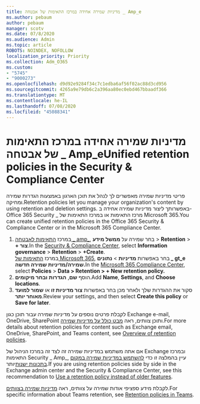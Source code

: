 ```yaml
---
title: מדיניות שמירה אחידה במרכז התאימות של אבטחה _ Amp_e
ms.author: pebaum
author: pebaum
manager: scotv
ms.date: 07/8/2020
ms.audience: Admin
ms.topic: article
ROBOTS: NOINDEX, NOFOLLOW
localization_priority: Priority
ms.collection: Adm_O365
ms.custom:
- "5745"
- "9000273"
ms.openlocfilehash: d9d92e9284f34c7c1edba6af56f02ac88d3cd956
ms.sourcegitcommit: 4265a9e79db6c2a396aa80ec0ebd467bbaadf366
ms.translationtype: MT
ms.contentlocale: he-IL
ms.lasthandoff: 07/08/2020
ms.locfileid: "45088341"
---
```

# <a name="unified-retention-policies-in-the-security--compliance-center"></a><span data-ttu-id="be2ab-102">מדיניות שמירה אחידה במרכז התאימות של אבטחה _ Amp_e</span><span class="sxs-lookup"><span data-stu-id="be2ab-102">Unified retention policies in the Security & Compliance Center</span></span>

<span data-ttu-id="be2ab-103">פריטי מדיניות שמירה מאפשרים לך לנהל את תוכן הארגון באמצעות הגדרות שמירה ומחיקה.</span><span class="sxs-lookup"><span data-stu-id="be2ab-103">Retention policies let you manage your organization's content by using retention and deletion settings.</span></span> <span data-ttu-id="be2ab-104">באפשרותך ליצור מדיניות שמירה אחידה ב-Office 365 Security _ מרכז התאימות או במרכז התאימות של Microsoft 365.</span><span class="sxs-lookup"><span data-stu-id="be2ab-104">You can create unified retention policies in the Office 365 Security & Compliance Center or in the Microsoft 365 Compliance Center.</span></span> 

1. <span data-ttu-id="be2ab-105">במרכז [התאימות לאבטחה _ amp_](https://go.microsoft.com/fwlink/p/?linkid=2077143), בחר שמירה על **ממשל מידע**  >  **Retention**  >  **+ צור**.</span><span class="sxs-lookup"><span data-stu-id="be2ab-105">In the [Security & Compliance Center](https://go.microsoft.com/fwlink/p/?linkid=2077143), select **Information governance** > **Retention** > **+Create**.</span></span> <br/>
    <span data-ttu-id="be2ab-106">במרכז [התאימות של Microsoft 365](https://go.microsoft.com/fwlink/p/?linkid=2077149), בחר באפשרות **מדיניות**  >  **נתונים _ gt_e שמירה/מדיניות שמירה חדשה.**</span><span class="sxs-lookup"><span data-stu-id="be2ab-106">In the [Microsoft 365 Compliance Center](https://go.microsoft.com/fwlink/p/?linkid=2077149), select **Policies** > **Data > Retention > + New retention policy.**</span></span>
2. <span data-ttu-id="be2ab-107">הוסף **שם**, **הגדרות** **ובחר מיקומים**.</span><span class="sxs-lookup"><span data-stu-id="be2ab-107">Add **Name**, **Settings**, and **Choose locations**.</span></span>
3. <span data-ttu-id="be2ab-108">סקור את ההגדרות שלך ולאחר מכן בחר באפשרות **צור מדיניות זו** או **שמור למועד מאוחר יותר**.</span><span class="sxs-lookup"><span data-stu-id="be2ab-108">Review your settings, and then select **Create this policy** or **Save for later**.</span></span>  
      
<span data-ttu-id="be2ab-109">לקבלת פרטים נוספים על מדיניות שמירה עבור תוכן כגון Exchange e-mail, OneDrive, SharePoint ותוכן צוותים, ראה [מבט כולל על מדיניות שמירה](https://go.microsoft.com/fwlink/?linkid=2127785).</span><span class="sxs-lookup"><span data-stu-id="be2ab-109">For more details about retention policies for content such as Exchange email, OneDrive, SharePoint, and Teams content, see [Overview of retention policies](https://go.microsoft.com/fwlink/?linkid=2127785).</span></span>  
    
<span data-ttu-id="be2ab-110">אם אתה משתמש במדיניות שמירה זה לצד זה במרכז הניהול של Exchange ובמרכז התאימות Security _ Amp_, עיין בהמלצה זו כדי [להשתמש במדיניות שמירה במקום בתכונות ישנות](https://docs.microsoft.com/microsoft-365/compliance/retention-policies?view=o365-worldwide#use-a-retention-policy-instead-of-older-features)יותר.</span><span class="sxs-lookup"><span data-stu-id="be2ab-110">If you are using retention policies side by side in the Exchange admin center and the Security & Compliance Center, see this recommendation to [Use a retention policy instead of older features](https://docs.microsoft.com/microsoft-365/compliance/retention-policies?view=o365-worldwide#use-a-retention-policy-instead-of-older-features).</span></span>  
    
<span data-ttu-id="be2ab-111">לקבלת מידע ספציפי אודות שמירה על צוותים, ראה [מדיניות שמירה בצוותים](https://docs.microsoft.com/microsoftteams/retention-policies).</span><span class="sxs-lookup"><span data-stu-id="be2ab-111">For specific information about Teams retention, see [Retention policies in Teams](https://docs.microsoft.com/microsoftteams/retention-policies).</span></span>